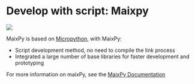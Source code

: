 Develop with script: Maixpy
========

![](../../../assets/micropython.png)

MaixPy is based on [Micropython](http://micropython.org), with MaixPy:

* Script development method, no need to compile the link process
* Integrated a large number of base libraries for faster development and prototyping

For more information on maixPy, see the [MaixPy Documentation](https://maixpy.sipeed.com)



